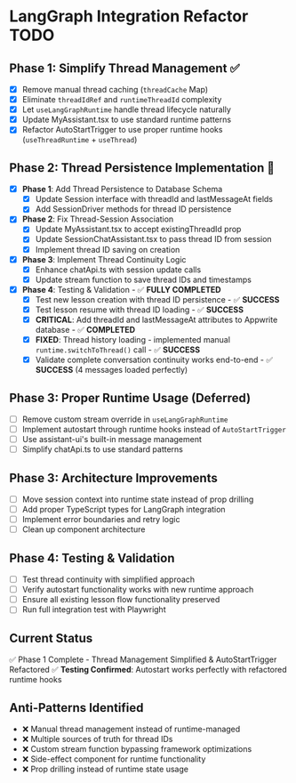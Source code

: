 # LangGraph Integration Refactor TODO

## Phase 1: Simplify Thread Management ✅
- [x] Remove manual thread caching (`threadCache` Map)
- [x] Eliminate `threadIdRef` and `runtimeThreadId` complexity  
- [x] Let `useLangGraphRuntime` handle thread lifecycle naturally
- [x] Update MyAssistant.tsx to use standard runtime patterns
- [x] Refactor AutoStartTrigger to use proper runtime hooks (`useThreadRuntime` + `useThread`)

## Phase 2: Thread Persistence Implementation 🚧
- [x] **Phase 1**: Add Thread Persistence to Database Schema
  - [x] Update Session interface with threadId and lastMessageAt fields
  - [x] Add SessionDriver methods for thread ID persistence
- [x] **Phase 2**: Fix Thread-Session Association  
  - [x] Update MyAssistant.tsx to accept existingThreadId prop
  - [x] Update SessionChatAssistant.tsx to pass thread ID from session
  - [x] Implement thread ID saving on creation
- [x] **Phase 3**: Implement Thread Continuity Logic
  - [x] Enhance chatApi.ts with session update calls
  - [x] Update stream function to save thread IDs and timestamps
- [x] **Phase 4**: Testing & Validation - ✅ **FULLY COMPLETED**
  - [x] Test new lesson creation with thread ID persistence - ✅ **SUCCESS**
  - [x] Test lesson resume with thread ID loading - ✅ **SUCCESS**  
  - [x] **CRITICAL**: Add threadId and lastMessageAt attributes to Appwrite database - ✅ **COMPLETED**
  - [x] **FIXED**: Thread history loading - implemented manual `runtime.switchToThread()` call - ✅ **SUCCESS**
  - [x] Validate complete conversation continuity works end-to-end - ✅ **SUCCESS** (4 messages loaded perfectly)

## Phase 3: Proper Runtime Usage (Deferred)
- [ ] Remove custom stream override in `useLangGraphRuntime`
- [ ] Implement autostart through runtime hooks instead of `AutoStartTrigger`
- [ ] Use assistant-ui's built-in message management
- [ ] Simplify chatApi.ts to use standard patterns

## Phase 3: Architecture Improvements
- [ ] Move session context into runtime state instead of prop drilling
- [ ] Add proper TypeScript types for LangGraph integration  
- [ ] Implement error boundaries and retry logic
- [ ] Clean up component architecture

## Phase 4: Testing & Validation
- [ ] Test thread continuity with simplified approach
- [ ] Verify autostart functionality works with new runtime approach
- [ ] Ensure all existing lesson flow functionality preserved
- [ ] Run full integration test with Playwright

## Current Status
✅ Phase 1 Complete - Thread Management Simplified & AutoStartTrigger Refactored
✅ **Testing Confirmed**: Autostart works perfectly with refactored runtime hooks

## Anti-Patterns Identified
- ❌ Manual thread management instead of runtime-managed
- ❌ Multiple sources of truth for thread IDs
- ❌ Custom stream function bypassing framework optimizations
- ❌ Side-effect component for runtime functionality
- ❌ Prop drilling instead of runtime state usage